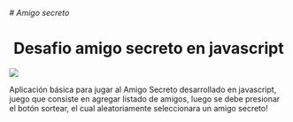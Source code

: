 <em> # Amigo secreto </em>
<h1 align="center"> Desafio amigo secreto en javascript </h1>
 <p align="left">
   <img src="https://img.shields.io/badge/STATUS-EN%20DESAROLLO-green">
   </p>
   <p>
   Aplicación básica para jugar al Amigo Secreto desarrollado en javascript, juego que consiste en agregar listado de amigos, luego se debe presionar el botón sortear, el cual aleatoriamente seleccionara un amigo secreto!

   </p>
